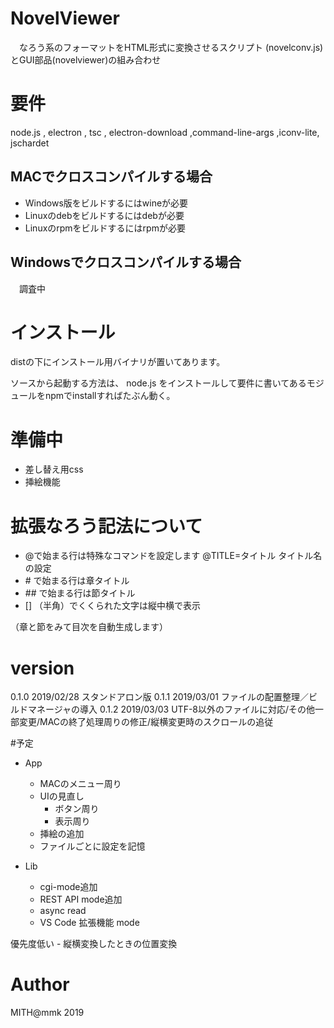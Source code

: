 # NovelViewer
　なろう系のフォーマットをHTML形式に変換させるスクリプト (novelconv.js)とGUI部品(novelviewer)の組み合わせ

# 要件
 node.js , electron , tsc , electron-download ,command-line-args ,iconv-lite, jschardet

## MACでクロスコンパイルする場合
- Windows版をビルドするにはwineが必要
- Linuxのdebをビルドするにはdebが必要
- Linuxのrpmをビルドするにはrpmが必要

## Windowsでクロスコンパイルする場合
　調査中

# インストール
 distの下にインストール用バイナリが置いてあります。

 ソースから起動する方法は、
 node.js をインストールして要件に書いてあるモジュールをnpmでinstallすればたぶん動く。

# 準備中
- 差し替え用css
- 挿絵機能

# 拡張なろう記法について
- @で始まる行は特殊なコマンドを設定します
 @TITLE=タイトル タイトル名の設定
- \# で始まる行は章タイトル
- \## で始まる行は節タイトル
- [] （半角）でくくられた文字は縦中横で表示

（章と節をみて目次を自動生成します）

# version
0.1.0 2019/02/28 スタンドアロン版
0.1.1 2019/03/01 ファイルの配置整理／ビルドマネージャの導入
0.1.2 2019/03/03 UTF-8以外のファイルに対応/その他一部変更/MACの終了処理周りの修正/縦横変更時のスクロールの追従

#予定
- App
    - MACのメニュー周り
    - UIの見直し
        - ボタン周り
        - 表示周り
    - 挿絵の追加
    - ファイルごとに設定を記憶

- Lib
    - cgi-mode追加
    - REST API mode追加
    - async read
    - VS Code 拡張機能 mode

優先度低い
    - 縦横変換したときの位置変換


# Author
MITH@mmk 2019